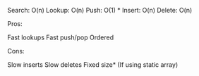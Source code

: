 Search: O(n)
Lookup: O(n)
Push:   O(1) *
Insert: O(n)
Delete: O(n)

Pros:

Fast lookups
Fast push/pop
Ordered

Cons:

Slow inserts
Slow deletes
Fixed size* (If using static array)
